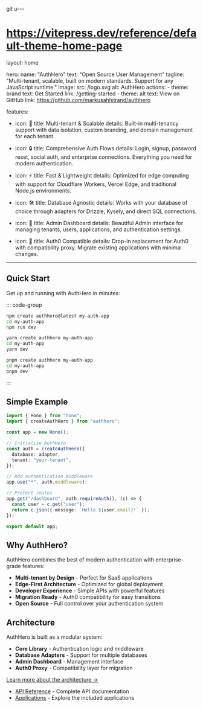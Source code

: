 git u---
# https://vitepress.dev/reference/default-theme-home-page
layout: home

hero:
  name: "AuthHero"
  text: "Open Source User Management"
  tagline: "Multi-tenant, scalable, built on modern standards. Support for any JavaScript runtime."
  image:
    src: /logo.svg
    alt: AuthHero
  actions:
    - theme: brand
      text: Get Started
      link: /getting-started
    - theme: alt
      text: View on GitHub
      link: https://github.com/markusahlstrand/authhero

features:
  - icon: 🚀
    title: Multi-tenant & Scalable
    details: Built-in multi-tenancy support with data isolation, custom branding, and domain management for each tenant.

  - icon: 🔒
    title: Comprehensive Auth Flows
    details: Login, signup, password reset, social auth, and enterprise connections. Everything you need for modern authentication.

  - icon: ⚡
    title: Fast & Lightweight
    details: Optimized for edge computing with support for Cloudflare Workers, Vercel Edge, and traditional Node.js environments.

  - icon: 🛠️
    title: Database Agnostic
    details: Works with your database of choice through adapters for Drizzle, Kysely, and direct SQL connections.

  - icon: 🎨
    title: Admin Dashboard
    details: Beautiful Admin interface for managing tenants, users, applications, and authentication settings.

  - icon: 🔌
    title: Auth0 Compatible
    details: Drop-in replacement for Auth0 with compatibility proxy. Migrate existing applications with minimal changes.
---

## Quick Start

Get up and running with AuthHero in minutes:

::: code-group

```bash [npm]
npm create authhero@latest my-auth-app
cd my-auth-app
npm run dev
```

```bash [yarn]
yarn create authhero my-auth-app
cd my-auth-app
yarn dev
```

```bash [pnpm]
pnpm create authhero my-auth-app
cd my-auth-app
pnpm dev
```

:::

## Simple Example

```typescript
import { Hono } from "hono";
import { createAuthHero } from "authhero";

const app = new Hono();

// Initialize AuthHero
const auth = createAuthHero({
  database: adapter,
  tenant: "your-tenant",
});

// Add authentication middleware
app.use("*", auth.middleware);

// Protect routes
app.get("/dashboard", auth.requireAuth(), (c) => {
  const user = c.get("user");
  return c.json({ message: `Hello ${user.email}!` });
});

export default app;
```

## Why AuthHero?

AuthHero combines the best of modern authentication with enterprise-grade features:

- **Multi-tenant by Design** - Perfect for SaaS applications
- **Edge-First Architecture** - Optimized for global deployment
- **Developer Experience** - Simple APIs with powerful features
- **Migration Ready** - Auth0 compatibility for easy transitions
- **Open Source** - Full control over your authentication system

## Architecture

AuthHero is built as a modular system:

- **Core Library** - Authentication logic and middleware
- **Database Adapters** - Support for multiple databases
- **Admin Dashboard** - Management interface
- **Auth0 Proxy** - Compatibility layer for migration

[Learn more about the architecture →](./architecture.md)

- [API Reference](./api/overview.md) - Complete API documentation
- [Applications](./apps/react-admin/) - Explore the included applications
